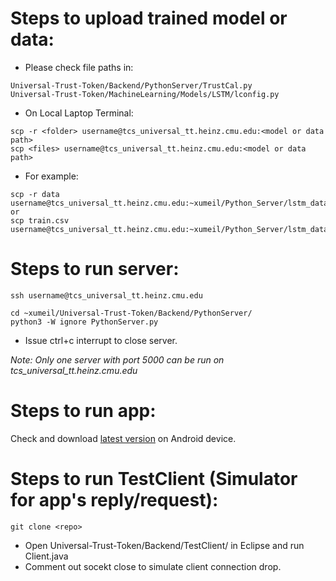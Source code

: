 Steps to upload trained model or data:
=====
- Please check file paths in:
```
Universal-Trust-Token/Backend/PythonServer/TrustCal.py
Universal-Trust-Token/MachineLearning/Models/LSTM/lconfig.py
```
- On Local Laptop Terminal:
```
scp -r <folder> username@tcs_universal_tt.heinz.cmu.edu:<model or data path>
scp <files> username@tcs_universal_tt.heinz.cmu.edu:<model or data path>
```
- For example:
```
scp -r data username@tcs_universal_tt.heinz.cmu.edu:~xumeil/Python_Server/lstm_data/
or
scp train.csv username@tcs_universal_tt.heinz.cmu.edu:~xumeil/Python_Server/lstm_data/data/
```

Steps to run server:
=====
```
ssh username@tcs_universal_tt.heinz.cmu.edu

cd ~xumeil/Universal-Trust-Token/Backend/PythonServer/
python3 -W ignore PythonServer.py
```
- Issue ctrl+c interrupt to close server.

*Note: Only one server with port 5000 can be run on tcs_universal_tt.heinz.cmu.edu*

Steps to run app:
=====
Check and download [latest version](https://github.com/bairuiz/Universal-Trust-Token/blob/master/NewsDetector.apk) on Android device.

Steps to run TestClient (Simulator for app's reply/request):
=====
```
git clone <repo>
```
- Open Universal-Trust-Token/Backend/TestClient/ in Eclipse and run Client.java
- Comment out socekt close to simulate client connection drop.
